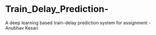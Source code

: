 # Train_Delay_Prediction-
A deep learning based train-delay prediction system for assignment - Anubhav Kesari
